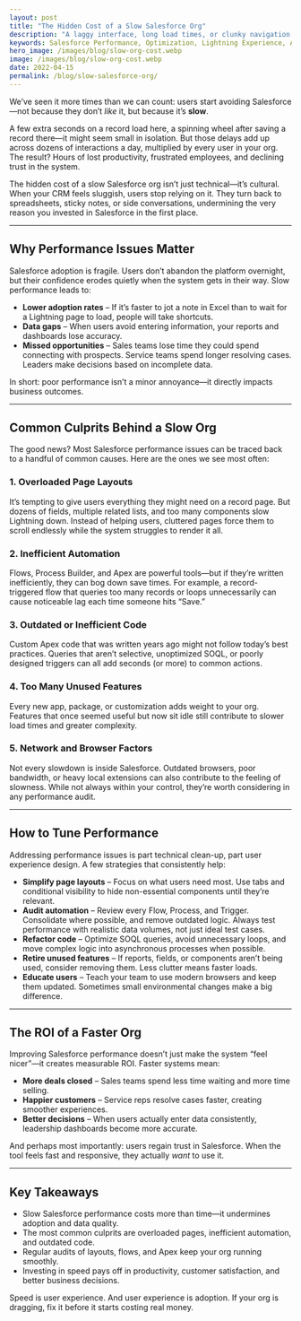```yaml
---
layout: post
title: "The Hidden Cost of a Slow Salesforce Org"
description: "A laggy interface, long load times, or clunky navigation aren’t minor issues—they’re warning signs. Here’s how we tune performance."
keywords: Salesforce Performance, Optimization, Lightning Experience, Admin Tips
hero_image: /images/blog/slow-org-cost.webp
image: /images/blog/slow-org-cost.webp
date: 2022-04-15
permalink: /blog/slow-salesforce-org/
---
```


We’ve seen it more times than we can count: users start avoiding Salesforce—not because they don’t *like* it, but because it’s **slow**.  

A few extra seconds on a record load here, a spinning wheel after saving a record there—it might seem small in isolation. But those delays add up across dozens of interactions a day, multiplied by every user in your org. The result? Hours of lost productivity, frustrated employees, and declining trust in the system.  

The hidden cost of a slow Salesforce org isn’t just technical—it’s cultural. When your CRM feels sluggish, users stop relying on it. They turn back to spreadsheets, sticky notes, or side conversations, undermining the very reason you invested in Salesforce in the first place.  

---

## Why Performance Issues Matter

Salesforce adoption is fragile. Users don’t abandon the platform overnight, but their confidence erodes quietly when the system gets in their way. Slow performance leads to:  

- **Lower adoption rates** – If it’s faster to jot a note in Excel than to wait for a Lightning page to load, people will take shortcuts.  
- **Data gaps** – When users avoid entering information, your reports and dashboards lose accuracy.  
- **Missed opportunities** – Sales teams lose time they could spend connecting with prospects. Service teams spend longer resolving cases. Leaders make decisions based on incomplete data.  

In short: poor performance isn’t a minor annoyance—it directly impacts business outcomes.  

---

## Common Culprits Behind a Slow Org

The good news? Most Salesforce performance issues can be traced back to a handful of common causes. Here are the ones we see most often:  

### 1. Overloaded Page Layouts
It’s tempting to give users everything they might need on a record page. But dozens of fields, multiple related lists, and too many components slow Lightning down. Instead of helping users, cluttered pages force them to scroll endlessly while the system struggles to render it all.  

### 2. Inefficient Automation
Flows, Process Builder, and Apex are powerful tools—but if they’re written inefficiently, they can bog down save times. For example, a record-triggered flow that queries too many records or loops unnecessarily can cause noticeable lag each time someone hits “Save.”  

### 3. Outdated or Inefficient Code
Custom Apex code that was written years ago might not follow today’s best practices. Queries that aren’t selective, unoptimized SOQL, or poorly designed triggers can all add seconds (or more) to common actions.  

### 4. Too Many Unused Features
Every new app, package, or customization adds weight to your org. Features that once seemed useful but now sit idle still contribute to slower load times and greater complexity.  

### 5. Network and Browser Factors
Not every slowdown is inside Salesforce. Outdated browsers, poor bandwidth, or heavy local extensions can also contribute to the feeling of slowness. While not always within your control, they’re worth considering in any performance audit.  

---

## How to Tune Performance

Addressing performance issues is part technical clean-up, part user experience design. A few strategies that consistently help:  

- **Simplify page layouts** – Focus on what users need most. Use tabs and conditional visibility to hide non-essential components until they’re relevant.  
- **Audit automation** – Review every Flow, Process, and Trigger. Consolidate where possible, and remove outdated logic. Always test performance with realistic data volumes, not just ideal test cases.  
- **Refactor code** – Optimize SOQL queries, avoid unnecessary loops, and move complex logic into asynchronous processes when possible.  
- **Retire unused features** – If reports, fields, or components aren’t being used, consider removing them. Less clutter means faster loads.  
- **Educate users** – Teach your team to use modern browsers and keep them updated. Sometimes small environmental changes make a big difference.  

---

## The ROI of a Faster Org

Improving Salesforce performance doesn’t just make the system “feel nicer”—it creates measurable ROI. Faster systems mean:  

- **More deals closed** – Sales teams spend less time waiting and more time selling.  
- **Happier customers** – Service reps resolve cases faster, creating smoother experiences.  
- **Better decisions** – When users actually enter data consistently, leadership dashboards become more accurate.  

And perhaps most importantly: users regain trust in Salesforce. When the tool feels fast and responsive, they actually *want* to use it.  

---

## Key Takeaways

- Slow Salesforce performance costs more than time—it undermines adoption and data quality.  
- The most common culprits are overloaded pages, inefficient automation, and outdated code.  
- Regular audits of layouts, flows, and Apex keep your org running smoothly.  
- Investing in speed pays off in productivity, customer satisfaction, and better business decisions.  

Speed is user experience. And user experience is adoption. If your org is dragging, fix it before it starts costing real money.  
